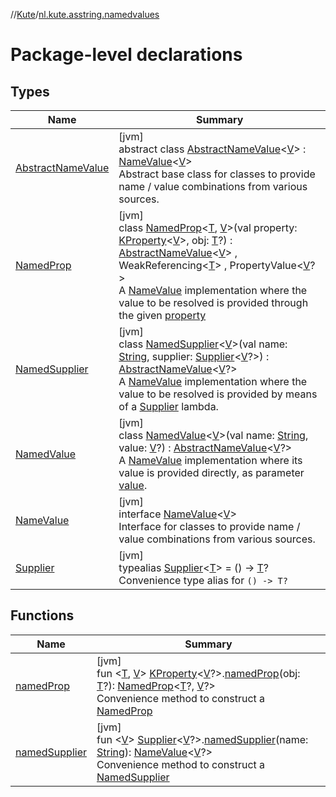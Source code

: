//[Kute](../../index.md)/[nl.kute.asstring.namedvalues](index.md)

# Package-level declarations

## Types

| Name | Summary |
|---|---|
| [AbstractNameValue](-abstract-name-value/index.md) | [jvm]<br>abstract class [AbstractNameValue](-abstract-name-value/index.md)&lt;[V](-abstract-name-value/index.md)&gt; : [NameValue](-name-value/index.md)&lt;[V](-abstract-name-value/index.md)&gt; <br>Abstract base class for classes to provide name / value combinations from various sources. |
| [NamedProp](-named-prop/index.md) | [jvm]<br>class [NamedProp](-named-prop/index.md)&lt;[T](-named-prop/index.md), [V](-named-prop/index.md)&gt;(val property: [KProperty](https://kotlinlang.org/api/latest/jvm/stdlib/kotlin.reflect/-k-property/index.html)&lt;[V](-named-prop/index.md)&gt;, obj: [T](-named-prop/index.md)?) : [AbstractNameValue](-abstract-name-value/index.md)&lt;[V](-named-prop/index.md)&gt; , WeakReferencing&lt;[T](-named-prop/index.md)&gt; , PropertyValue&lt;[V](-named-prop/index.md)?&gt; <br>A [NameValue](-name-value/index.md) implementation where the value to be resolved is provided through the given [property](-named-prop/property.md) |
| [NamedSupplier](-named-supplier/index.md) | [jvm]<br>class [NamedSupplier](-named-supplier/index.md)&lt;[V](-named-supplier/index.md)&gt;(val name: [String](https://kotlinlang.org/api/latest/jvm/stdlib/kotlin/-string/index.html), supplier: [Supplier](index.md#-531561431%2FClasslikes%2F-1216412040)&lt;[V](-named-supplier/index.md)?&gt;) : [AbstractNameValue](-abstract-name-value/index.md)&lt;[V](-named-supplier/index.md)?&gt; <br>A [NameValue](-name-value/index.md) implementation where the value to be resolved is provided by means of a [Supplier](index.md#-531561431%2FClasslikes%2F-1216412040) lambda. |
| [NamedValue](-named-value/index.md) | [jvm]<br>class [NamedValue](-named-value/index.md)&lt;[V](-named-value/index.md)&gt;(val name: [String](https://kotlinlang.org/api/latest/jvm/stdlib/kotlin/-string/index.html), value: [V](-named-value/index.md)?) : [AbstractNameValue](-abstract-name-value/index.md)&lt;[V](-named-value/index.md)?&gt; <br>A [NameValue](-name-value/index.md) implementation where its value is provided directly, as parameter [value](-named-value/value.md). |
| [NameValue](-name-value/index.md) | [jvm]<br>interface [NameValue](-name-value/index.md)&lt;[V](-name-value/index.md)&gt;<br>Interface for classes to provide name / value combinations from various sources. |
| [Supplier](index.md#-531561431%2FClasslikes%2F-1216412040) | [jvm]<br>typealias [Supplier](index.md#-531561431%2FClasslikes%2F-1216412040)&lt;[T](index.md#-531561431%2FClasslikes%2F-1216412040)&gt; = () -&gt; [T](index.md#-531561431%2FClasslikes%2F-1216412040)?<br>Convenience type alias for `() -> T?` |

## Functions

| Name | Summary |
|---|---|
| [namedProp](named-prop.md) | [jvm]<br>fun &lt;[T](named-prop.md), [V](named-prop.md)&gt; [KProperty](https://kotlinlang.org/api/latest/jvm/stdlib/kotlin.reflect/-k-property/index.html)&lt;[V](named-prop.md)?&gt;.[namedProp](named-prop.md)(obj: [T](named-prop.md)?): [NamedProp](-named-prop/index.md)&lt;[T](named-prop.md)?, [V](named-prop.md)?&gt;<br>Convenience method to construct a [NamedProp](-named-prop/index.md) |
| [namedSupplier](named-supplier.md) | [jvm]<br>fun &lt;[V](named-supplier.md)&gt; [Supplier](index.md#-531561431%2FClasslikes%2F-1216412040)&lt;[V](named-supplier.md)?&gt;.[namedSupplier](named-supplier.md)(name: [String](https://kotlinlang.org/api/latest/jvm/stdlib/kotlin/-string/index.html)): [NameValue](-name-value/index.md)&lt;[V](named-supplier.md)?&gt;<br>Convenience method to construct a [NamedSupplier](-named-supplier/index.md) |
